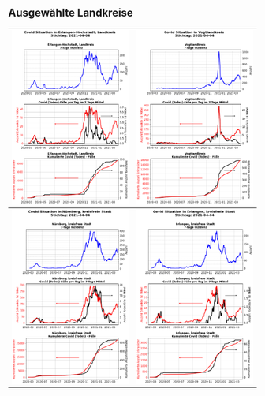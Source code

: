 ## Ausgewählte Landkreise

<img src="https://raw.githubusercontent.com/HrRodan/RKI_COVID19_DATA/master/Auswertung/Landkreise/covid_lk_9572.png" width="400">|<img src="https://raw.githubusercontent.com/HrRodan/RKI_COVID19_DATA/master/Auswertung/Landkreise/covid_lk_14523.png" width="400">|
:---:|:---:|
<img src="https://raw.githubusercontent.com/HrRodan/RKI_COVID19_DATA/master/Auswertung/Landkreise/covid_lk_9564.png" width="400">|<img src="https://raw.githubusercontent.com/HrRodan/RKI_COVID19_DATA/master/Auswertung/Landkreise/covid_lk_9562.png" width="400">|
